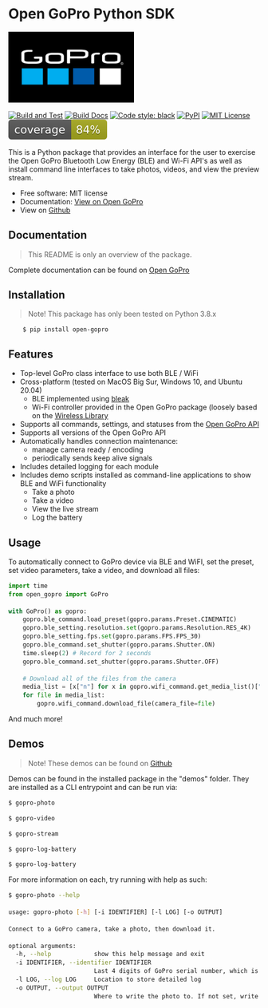 # Open GoPro Python SDK

<img alt="GoPro Logo" src="https://raw.githubusercontent.com/gopro/OpenGoPro/main/docs/assets/images/logos/logo.png" width="50%" style="max-width: 500px;"/>

[![Build and Test](https://img.shields.io/github/workflow/status/gopro/OpenGoPro/Python%20SDK%20Testing?label=Build%20and%20Test)](https://github.com/gopro/OpenGoPro/actions/workflows/python_sdk_test.yml)
[![Build Docs](https://img.shields.io/github/workflow/status/gopro/OpenGoPro/Python%20SDK%20Docs%20Build%20and%20Deploy?label=Docs)](https://github.com/gopro/OpenGoPro/actions/workflows/python_sdk_deploy_docs.yml)
[![Code style: black](https://img.shields.io/badge/code%20style-black-000000.svg)](https://github.com/psf/black)
[![PyPI](https://img.shields.io/pypi/v/open-gopro)](https://pypi.org/project/open-gopro/)
[![MIT License](https://img.shields.io/badge/License-MIT-blue.svg)](https://github.com/gopro/OpenGoPro/blob/main/LICENSE)
![Coverage](https://raw.githubusercontent.com/gopro/OpenGoPro/main/demos/python/sdk_wireless_camera_control/docs/_static/coverage.svg)


This is a Python package that provides an interface for the user to exercise the Open GoPro Bluetooth Low
Energy (BLE) and Wi-Fi API's as well as install command line interfaces to take photos, videos, and view
the preview stream.

-   Free software: MIT license
-   Documentation: [View on Open GoPro](https://gopro.github.io/OpenGoPro/python_sdk/)
-   View on [Github](https://github.com/gopro/OpenGoPro/tree/main/demos/python/sdk_wireless_camera_control)

## Documentation

> This README is only an overview of the package.

Complete documentation can be found on [Open GoPro](https://gopro.github.io/OpenGoPro/python_sdk/)

## Installation

> Note! This package has only been tested on Python 3.8.x

```console
    $ pip install open-gopro
```

## Features

-   Top-level GoPro class interface to use both BLE / WiFi
-   Cross-platform (tested on MacOS Big Sur, Windows 10, and Ubuntu 20.04)
    -   BLE implemented using [bleak](https://pypi.org/project/bleak/)
    -   Wi-Fi controller provided in the Open GoPro package (loosely based on the [Wireless Library](https://pypi.org/project/wireless/)
-   Supports all commands, settings, and statuses from the [Open GoPro API](https://gopro.github.io/OpenGoPro/)
-   Supports all versions of the Open GoPro API
-   Automatically handles connection maintenance:
    -   manage camera ready / encoding
    -   periodically sends keep alive signals
- Includes detailed logging for each module
-   Includes demo scripts installed as command-line applications to show BLE and WiFi functionality
    -   Take a photo
    -   Take a video
    -   View the live stream
    -   Log the battery

## Usage

To automatically connect to GoPro device via BLE and WiFI, set the preset, set video parameters, take a
video, and download all files:

```python
import time
from open_gopro import GoPro

with GoPro() as gopro:
    gopro.ble_command.load_preset(gopro.params.Preset.CINEMATIC)
    gopro.ble_setting.resolution.set(gopro.params.Resolution.RES_4K)
    gopro.ble_setting.fps.set(gopro.params.FPS.FPS_30)
    gopro.ble_command.set_shutter(gopro.params.Shutter.ON)
    time.sleep(2) # Record for 2 seconds
    gopro.ble_command.set_shutter(gopro.params.Shutter.OFF)

    # Download all of the files from the camera
    media_list = [x["n"] for x in gopro.wifi_command.get_media_list()["media"][0]["fs"]]
    for file in media_list:
        gopro.wifi_command.download_file(camera_file=file)
```

And much more!

## Demos

> Note! These demos can be found on [Github](https://github.com/gopro/OpenGoPro/tree/main/demos/python/sdk_wireless_camera_control/open_gopro/demos)

Demos can be found in the installed package in the "demos" folder. They are installed as a CLI entrypoint
and can be run via:

```bash
$ gopro-photo
```

```bash
$ gopro-video
```

```bash
$ gopro-stream
```

```bash
$ gopro-log-battery
```

```bash
$ gopro-log-battery
```

For more information on each, try running with help as such:

```bash
$ gopro-photo --help

usage: gopro-photo [-h] [-i IDENTIFIER] [-l LOG] [-o OUTPUT]

Connect to a GoPro camera, take a photo, then download it.

optional arguments:
  -h, --help            show this help message and exit
  -i IDENTIFIER, --identifier IDENTIFIER
                        Last 4 digits of GoPro serial number, which is the last 4 digits of the default camera SSID. If not used, first discovered GoPro will be connected to
  -l LOG, --log LOG     Location to store detailed log
  -o OUTPUT, --output OUTPUT
                        Where to write the photo to. If not set, write to 'photo.jpg'
```
